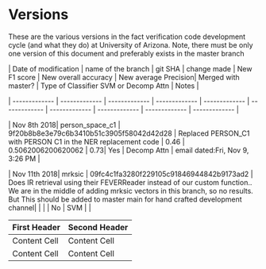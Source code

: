
# Versions
These are the various versions in the fact verification code development cycle (and what they do) at University of Arizona. Note, there must be only one version of this document and preferably exists in the master branch

| Date of modification | name of the branch | git SHA | change made | New F1 score | New overall accuracy | New average Precision| Merged with master? | Type of Classifier SVM or Decomp Attn | Notes |

| ------------- | ------------- | ------------- | ------------- | ------------- | ------------- | ------------- | ------------- | ------------- | ------------- |

| Nov 8th 2018|   person_space_c1 | 9f20b8b8e3e79c6b3410b51c3905f58042d42d28  | Replaced PERSON_C1 with PERSON C1 in the NER replacement code   | 0.46  | 0.5062006200620062  | 0.73| Yes | Decomp Attn | email dated:Fri, Nov 9, 3:26 PM  | 

| Nov 11th 2018|   mrksic | 09fc4c1fa3280f229105c91846944842b9173ad2  | Does IR retrieval using their FEVERReader instead of our custom function.. We are in the middle of adding mrksic vectors in this branch, so no results. But  This should be added to master main for hand crafted development channel|  |   | | No | SVM | | 


| First Header  | Second Header |
| ------------- | ------------- |
| Content Cell  | Content Cell  |
| Content Cell  | Content Cell  |


